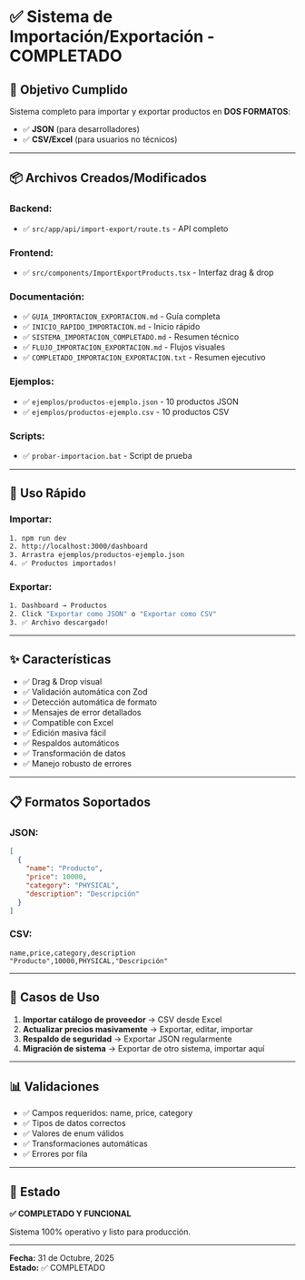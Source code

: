 # ✅ Sistema de Importación/Exportación - COMPLETADO

## 🎯 Objetivo Cumplido

Sistema completo para importar y exportar productos en **DOS FORMATOS**:
- ✅ **JSON** (para desarrolladores)
- ✅ **CSV/Excel** (para usuarios no técnicos)

---

## 📦 Archivos Creados/Modificados

### Backend:
- ✅ `src/app/api/import-export/route.ts` - API completo

### Frontend:
- ✅ `src/components/ImportExportProducts.tsx` - Interfaz drag & drop

### Documentación:
- ✅ `GUIA_IMPORTACION_EXPORTACION.md` - Guía completa
- ✅ `INICIO_RAPIDO_IMPORTACION.md` - Inicio rápido
- ✅ `SISTEMA_IMPORTACION_COMPLETADO.md` - Resumen técnico
- ✅ `FLUJO_IMPORTACION_EXPORTACION.md` - Flujos visuales
- ✅ `COMPLETADO_IMPORTACION_EXPORTACION.txt` - Resumen ejecutivo

### Ejemplos:
- ✅ `ejemplos/productos-ejemplo.json` - 10 productos JSON
- ✅ `ejemplos/productos-ejemplo.csv` - 10 productos CSV

### Scripts:
- ✅ `probar-importacion.bat` - Script de prueba

---

## 🚀 Uso Rápido

### Importar:
```bash
1. npm run dev
2. http://localhost:3000/dashboard
3. Arrastra ejemplos/productos-ejemplo.json
4. ✅ Productos importados!
```

### Exportar:
```bash
1. Dashboard → Productos
2. Click "Exportar como JSON" o "Exportar como CSV"
3. ✅ Archivo descargado!
```

---

## ✨ Características

- ✅ Drag & Drop visual
- ✅ Validación automática con Zod
- ✅ Detección automática de formato
- ✅ Mensajes de error detallados
- ✅ Compatible con Excel
- ✅ Edición masiva fácil
- ✅ Respaldos automáticos
- ✅ Transformación de datos
- ✅ Manejo robusto de errores

---

## 📋 Formatos Soportados

### JSON:
```json
[
  {
    "name": "Producto",
    "price": 10000,
    "category": "PHYSICAL",
    "description": "Descripción"
  }
]
```

### CSV:
```csv
name,price,category,description
"Producto",10000,PHYSICAL,"Descripción"
```

---

## 🎯 Casos de Uso

1. **Importar catálogo de proveedor** → CSV desde Excel
2. **Actualizar precios masivamente** → Exportar, editar, importar
3. **Respaldo de seguridad** → Exportar JSON regularmente
4. **Migración de sistema** → Exportar de otro sistema, importar aquí

---

## 📊 Validaciones

- ✅ Campos requeridos: name, price, category
- ✅ Tipos de datos correctos
- ✅ Valores de enum válidos
- ✅ Transformaciones automáticas
- ✅ Errores por fila

---

## 🎉 Estado

**✅ COMPLETADO Y FUNCIONAL**

Sistema 100% operativo y listo para producción.

---

**Fecha:** 31 de Octubre, 2025  
**Estado:** ✅ COMPLETADO
